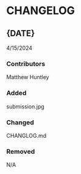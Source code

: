 # CHANGELOG

## {DATE}
4/15/2024
### Contributors
Matthew Huntley

### Added
submission.jpg

### Changed
CHANGLOG.md

### Removed
N/A

